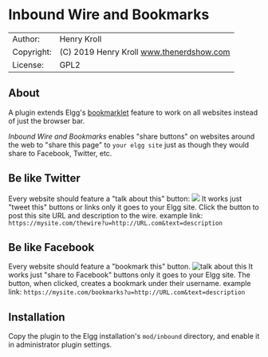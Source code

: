 # Inbound Wire and Bookmarks

|             |                                           |
|:------------|:---------------------------               |
| Author:     | Henry Kroll                               | 
| Copyright:  | (C) 2019 Henry Kroll www.thenerdshow.com  |
| License:    | GPL2                                      |

## About

A plugin extends Elgg's [bookmarklet](https://fails.us/bookmarks) feature
to work on all websites instead of just the browser bar.

*Inbound Wire and Bookmarks* enables "share buttons" on websites around the web
to "share this page" to `your elgg site` just as though they would share to
Facebook, Twitter, etc.

## Be like Twitter

Every website should feature a "talk about this" button: <a href="https://fails.us/thewire?u=http://URL.com&text=description"><img src="https://fails.us/cache/1555957203/default/images/fu32.png"></a>
It works just "tweet this" buttons or links only it goes to your Elgg site.
Click the button to post this site URL and description to the wire.
example link: `https://mysite.com/thewire?u=http://URL.com&text=description`

## Be like Facebook

Every website should feature a "bookmark this" button. ![talk about this](https://fails.us/cache/1555957203/default/images/fu32.png)
It works just "share to Facebook" buttons only it goes to your Elgg site.
The button, when clicked, creates a bookmark under their username.
example link: `https://mysite.com/bookmarks?u=http://URL.com&text=description`

## Installation

Copy the plugin to the Elgg installation's `mod/inbound` directory, and
enable it in administrator plugin settings.

